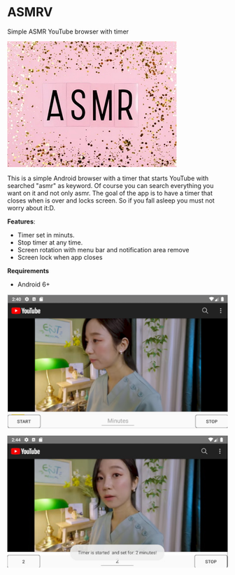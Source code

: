 # ASMRV
Simple ASMR YouTube browser with timer

![alt text](https://github.com/0x78654C/ASMRV/blob/master/data/logo.jpg?raw=true)

This is a simple Android browser with a timer that starts YouTube with searched "asmr" as keyword. Of course you can search everything you want on it and not only asmr.
The goal of the app is to have a timer that closes when is over and locks screen. So if you fall asleep you must not worry about it:D.

**Features**:
  - Timer set in minuts.
  - Stop timer at any time.
  - Screen rotation with menu bar and notification area remove
  - Screen lock when app closes
  
**Requirements**
  - Android 6+
  
![alt text](https://github.com/0x78654C/ASMRV/blob/master/data/ing.bmp?raw=true)

![alt text](https://github.com/0x78654C/ASMRV/blob/master/data/img.jpg?raw=true)
